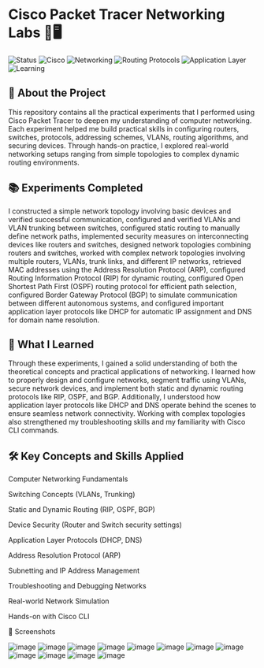 # Cisco Packet Tracer Networking Labs 🚀🖥️
![Status](https://img.shields.io/badge/Status-Completed-brightgreen?style=flat-square)
![Cisco](https://img.shields.io/badge/Tool-Cisco%20Packet%20Tracer-blue?style=flat-square)
![Networking](https://img.shields.io/badge/Topic-Networking-orange?style=flat-square)
![Routing Protocols](https://img.shields.io/badge/Routing%20Protocols-Static%20%7C%20RIP%20%7C%20OSPF%20%7C%20BGP-9cf?style=flat-square)
![Application Layer](https://img.shields.io/badge/Application%20Layer-DHCP%20%7C%20DNS-lightgrey?style=flat-square)
![Learning](https://img.shields.io/badge/Learning-Hands--on%20Practice-yellow?style=flat-square)

## 📜 About the Project
This repository contains all the practical experiments that I performed using Cisco Packet Tracer to deepen my understanding of computer networking.
Each experiment helped me build practical skills in configuring routers, switches, protocols, addressing schemes, VLANs, routing algorithms, and securing devices.
Through hands-on practice, I explored real-world networking setups ranging from simple topologies to complex dynamic routing environments.

## 📚 Experiments Completed
I constructed a simple network topology involving basic devices and verified successful communication, configured and verified VLANs and VLAN trunking between switches, configured static routing to manually define network paths, implemented security measures on interconnecting devices like routers and switches, designed network topologies combining routers and switches, worked with complex network topologies involving multiple routers, VLANs, trunk links, and different IP networks, retrieved MAC addresses using the Address Resolution Protocol (ARP), configured Routing Information Protocol (RIP) for dynamic routing, configured Open Shortest Path First (OSPF) routing protocol for efficient path selection, configured Border Gateway Protocol (BGP) to simulate communication between different autonomous systems, and configured important application layer protocols like DHCP for automatic IP assignment and DNS for domain name resolution.

## 🎯 What I Learned
Through these experiments, I gained a solid understanding of both the theoretical concepts and practical applications of networking. I learned how to properly design and configure networks, segment traffic using VLANs, secure network devices, and implement both static and dynamic routing protocols like RIP, OSPF, and BGP.
Additionally, I understood how application layer protocols like DHCP and DNS operate behind the scenes to ensure seamless network connectivity. Working with complex topologies also strengthened my troubleshooting skills and my familiarity with Cisco CLI commands.

## 🛠️ Key Concepts and Skills Applied
Computer Networking Fundamentals

Switching Concepts (VLANs, Trunking)

Static and Dynamic Routing (RIP, OSPF, BGP)

Device Security (Router and Switch security settings)

Application Layer Protocols (DHCP, DNS)

Address Resolution Protocol (ARP)

Subnetting and IP Address Management

Troubleshooting and Debugging Networks

Real-world Network Simulation

Hands-on with Cisco CLI


📸 Screenshots

![image](https://github.com/user-attachments/assets/f84a4635-e74f-44a1-8f68-014b2e723f1d)
![image](https://github.com/user-attachments/assets/e34d735a-0e55-442b-94f4-cde2aa02be3d)
![image](https://github.com/user-attachments/assets/4dbd6117-7b3f-414b-8588-a2230c31819f)
![image](https://github.com/user-attachments/assets/a3739195-bd7e-4f3c-865c-c036a2ba064b)
![image](https://github.com/user-attachments/assets/c7b066d2-a81e-4d8c-99e9-0f4c5923187f)
![image](https://github.com/user-attachments/assets/8d1cf079-7377-4fac-b875-906e9b030160)
![image](https://github.com/user-attachments/assets/38b1454f-a588-4d51-b446-d2c1954a5690)
![image](https://github.com/user-attachments/assets/d3c5d0d7-680b-4cef-89cf-f9e8c32a986a)
![image](https://github.com/user-attachments/assets/af3c81bc-2889-474e-8506-9c633dae40cf)
![image](https://github.com/user-attachments/assets/845e9ccb-9f89-4a81-a695-ecea512e9f51)
![image](https://github.com/user-attachments/assets/6b900b2f-c341-4bba-b87b-09bbefc056d6)
![image](https://github.com/user-attachments/assets/0fc76fad-576e-458c-8dfc-f422a6038663)

